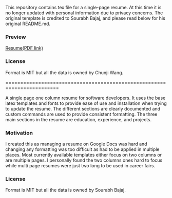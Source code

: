 This repository contains tex file for a single-page resume.
At this time it is no longer updated with personal information due to privacy concerns.
The original template is credited to Sourabh Bajaj, and please read below for his original README.md.

### Preview
[Resume(PDF link)](/chunji_wang_resume.pdf)

### License
Format is MIT but all the data is owned by Chunji Wang.

========================================================================


A single page one column resume for software developers. It uses the base latex templates and fonts to provide ease of use and installation when trying to update the resume. The different sections are clearly documented and custom commands are used to provide consistent formatting. The three main sections in the resume are education, experience, and projects.

### Motivation

I created this as managing a resume on Google Docs was hard and changing any formatting was too difficult as had to be applied in multiple places. Most currently available templates either focus on two columns or are multiple pages. I personally found the two columns ones hard to focus while multi page resumes were just two long to be used in career fairs.

### License
Format is MIT but all the data is owned by Sourabh Bajaj.